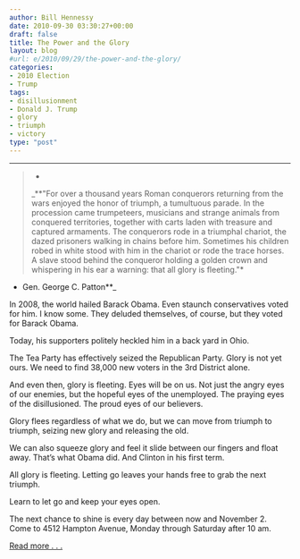 ```yaml
---
author: Bill Hennessy
date: 2010-09-30 03:30:27+00:00
draft: false
title: The Power and the Glory
layout: blog
#url: e/2010/09/29/the-power-and-the-glory/
categories:
- 2010 Election
- Trump
tags:
- disillusionment
- Donald J. Trump
- glory
- triumph
- victory
type: "post"
---
```


****    

>*
> 
> _**"For over a thousand years Roman conquerors returning from the wars enjoyed the honor of triumph, a tumultuous parade. In the procession came trumpeteers, musicians and strange animals from conquered territories, together with carts laden with treasure and captured armaments. The conquerors rode in a triumphal chariot, the dazed prisoners walking in chains before him. Sometimes his children robed in white stood with him in the chariot or rode the trace horses. A slave stood behind the conqueror holding a golden crown and whispering in his ear a warning: that all glory is fleeting."*
- Gen. George C. Patton**_
> 
>   

 

In 2008, the world hailed Barack Obama. Even staunch conservatives voted for him. I know some. They deluded themselves, of course, but they voted for Barack Obama.

 

Today, his supporters politely heckled him in a back yard in Ohio. 

 

The Tea Party has effectively seized the Republican Party. Glory is not yet ours. We need to find 38,000 new voters in the 3rd District alone.

 

And even then, glory is fleeting. Eyes will be on us. Not just the angry eyes of our enemies, but the hopeful eyes of the unemployed. The praying eyes of the disillusioned. The proud eyes of our believers.

 

Glory flees regardless of what we do, but we can move from triumph to triumph, seizing new glory and releasing the old. 

 

We can also squeeze glory and feel it slide between our fingers and float away. That’s what Obama did. And Clinton in his first term.

 

All glory is fleeting. Letting go leaves your hands free to grab the next triumph.

 

Learn to let go and keep your eyes open.

 

The next chance to shine is every day between now and November 2. Come to 4512 Hampton Avenue, Monday through Saturday after 10 am.

 

[Read more . . .](https://www.usnewslink.com/fleetingglory.htm)
